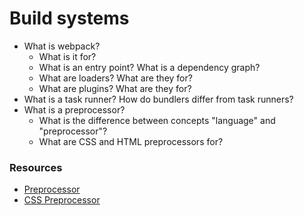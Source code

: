 # Build systems

* What is webpack?
  * What is it for?
  * What is an entry point? What is a dependency graph?
  * What are loaders? What are they for?
  * What are plugins? What are they for?
* What is a task runner? How do bundlers differ from task runners?
* What is a preprocessor?
  * What is the difference between concepts "language" and "preprocessor"?
  * What are CSS and HTML preprocessors for?

### Resources
  * [Preprocessor](https://en.wikipedia.org/wiki/Preprocessor)
  * [CSS Preprocessor](https://developer.mozilla.org/en-US/docs/Glossary/CSS_preprocessor)
